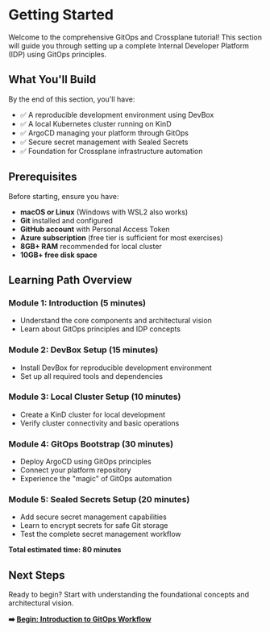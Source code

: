 # Getting Started

Welcome to the comprehensive GitOps and Crossplane tutorial! This section will guide you through setting up a complete Internal Developer Platform (IDP) using GitOps principles.

## What You'll Build

By the end of this section, you'll have:
- ✅ A reproducible development environment using DevBox
- ✅ A local Kubernetes cluster running on KinD
- ✅ ArgoCD managing your platform through GitOps
- ✅ Secure secret management with Sealed Secrets
- ✅ Foundation for Crossplane infrastructure automation

## Prerequisites

Before starting, ensure you have:
- **macOS or Linux** (Windows with WSL2 also works)
- **Git** installed and configured
- **GitHub account** with Personal Access Token
- **Azure subscription** (free tier is sufficient for most exercises)
- **8GB+ RAM** recommended for local cluster
- **10GB+ free disk space**

## Learning Path Overview

### Module 1: Introduction (5 minutes)
- Understand the core components and architectural vision
- Learn about GitOps principles and IDP concepts

### Module 2: DevBox Setup (15 minutes)  
- Install DevBox for reproducible development environment
- Set up all required tools and dependencies

### Module 3: Local Cluster Setup (10 minutes)
- Create a KinD cluster for local development
- Verify cluster connectivity and basic operations

### Module 4: GitOps Bootstrap (30 minutes)
- Deploy ArgoCD using GitOps principles
- Connect your platform repository
- Experience the "magic" of GitOps automation

### Module 5: Sealed Secrets Setup (20 minutes)
- Add secure secret management capabilities
- Learn to encrypt secrets for safe Git storage
- Test the complete secret management workflow

**Total estimated time: 80 minutes**

## Next Steps

Ready to begin? Start with understanding the foundational concepts and architectural vision.

**➡️ [Begin: Introduction to GitOps Workflow](01-introduction.md)**